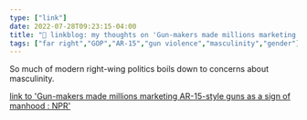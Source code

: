 ```yaml
---
type: ["link"]
date: 2022-07-28T09:23:15-04:00
title: "🔗 linkblog: my thoughts on 'Gun-makers made millions marketing AR-15-style guns as a sign of manhood : NPR'"
tags: ["far right","GOP","AR-15","gun violence","masculinity","gender"]
---
```

So much of modern right-wing politics boils down to concerns about masculinity.
 

[link to 'Gun-makers made millions marketing AR-15-style guns as a sign of manhood : NPR'](https://www.npr.org/2022/07/28/1114211674/gun-makers-made-millions-marketing-ar-15-style-guns-as-a-sign-of-manhood)

